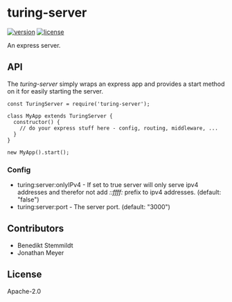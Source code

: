 # turing-server

[![version](https://img.shields.io/npm/v/turing-server.svg)](https://www.npmjs.com/package/turing-server) [![license](https://img.shields.io/npm/l/turing-server.svg)](./LICENSE)

An express server.

## API

The _turing-server_ simply wraps an express app and provides a start method on it for easily starting the server.

    const TuringServer = require('turing-server');

    class MyApp extends TuringServer {
      constructor() {
        // do your express stuff here - config, routing, middleware, ...
      }
    }

    new MyApp().start();

### Config

- turing:server:onlyIPv4 - If set to true server will only serve ipv4 addresses and therefor not add _::ffff:_ prefix to ipv4 addresses. (default: "false")
- turing:server:port - The server port. (default: "3000")

## Contributors

- Benedikt Stemmildt
- Jonathan Meyer

## License

Apache-2.0
